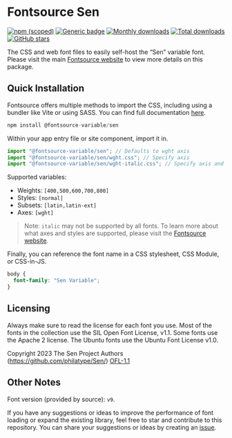 # Fontsource Sen

[![npm (scoped)](https://img.shields.io/npm/v/@fontsource-variable/sen?color=brightgreen)](https://www.npmjs.com/package/@fontsource-variable/sen) [![Generic badge](https://img.shields.io/badge/fontsource-passing-brightgreen)](https://github.com/fontsource/fontsource) [![Monthly downloads](https://badgen.net/npm/dm/@fontsource-variable/sen)](https://github.com/fontsource/fontsource) [![Total downloads](https://badgen.net/npm/dt/@fontsource-variable/sen)](https://github.com/fontsource/fontsource) [![GitHub stars](https://img.shields.io/github/stars/fontsource/fontsource.svg?style=social&label=Star)](https://github.com/fontsource/fontsource/stargazers)

The CSS and web font files to easily self-host the “Sen” variable font. Please visit the main [Fontsource website](https://fontsource.org/fonts/sen) to view more details on this package.

## Quick Installation

Fontsource offers multiple methods to import the CSS, including using a bundler like Vite or using SASS. You can find full documentation [here](https://fontsource.org/docs/getting-started/introduction).

```javascript
npm install @fontsource-variable/sen
```

Within your app entry file or site component, import it in.

```javascript
import "@fontsource-variable/sen"; // Defaults to wght axis
import "@fontsource-variable/sen/wght.css"; // Specify axis
import "@fontsource-variable/sen/wght-italic.css"; // Specify axis and style
```

Supported variables:
- Weights: `[400,500,600,700,800]`
- Styles: `[normal]`
- Subsets: `[latin,latin-ext]`
- Axes: `[wght]`

> Note: `italic` may not be supported by all fonts. To learn more about what axes and styles are supported, please visit the [Fontsource website](https://fontsource.org/fonts/sen).

Finally, you can reference the font name in a CSS stylesheet, CSS Module, or CSS-in-JS.

```css
body {
  font-family: "Sen Variable";
}
```

## Licensing
Always make sure to read the license for each font you use. Most of the fonts in the collection use the SIL Open Font License, v1.1. Some fonts use the Apache 2 license. The Ubuntu fonts use the Ubuntu Font License v1.0.

Copyright 2023 The Sen Project Authors (https://github.com/philatype/Sen/)
[OFL-1.1](https://openfontlicense.org)

## Other Notes
Font version (provided by source): `v9`.

If you have any suggestions or ideas to improve the performance of font loading or expand the existing library, feel free to star and contribute to this repository. You can share your suggestions or ideas by creating an [issue](https://github.com/fontsource/fontsource/issues).